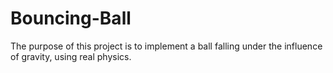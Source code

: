 # Bouncing-Ball


The purpose of this project is to implement a ball falling under the influence of gravity, using real physics. 





